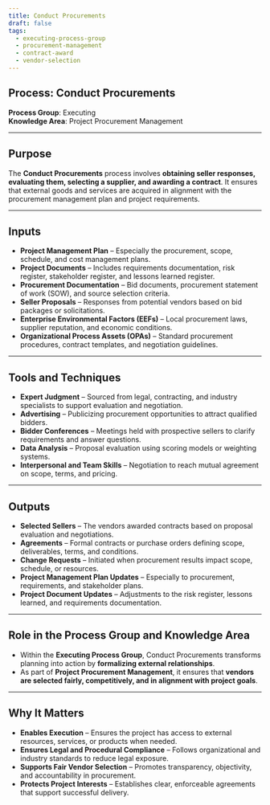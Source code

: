 ```yaml
---
title: Conduct Procurements  
draft: false  
tags:  
  - executing-process-group  
  - procurement-management  
  - contract-award  
  - vendor-selection  
---
```


## Process: Conduct Procurements

**Process Group**: Executing  
**Knowledge Area**: Project Procurement Management  

---

## Purpose

The **Conduct Procurements** process involves **obtaining seller responses, evaluating them, selecting a supplier, and awarding a contract**. It ensures that external goods and services are acquired in alignment with the procurement management plan and project requirements.

---

## Inputs

- **Project Management Plan** – Especially the procurement, scope, schedule, and cost management plans.
- **Project Documents** – Includes requirements documentation, risk register, stakeholder register, and lessons learned register.
- **Procurement Documentation** – Bid documents, procurement statement of work (SOW), and source selection criteria.
- **Seller Proposals** – Responses from potential vendors based on bid packages or solicitations.
- **Enterprise Environmental Factors (EEFs)** – Local procurement laws, supplier reputation, and economic conditions.
- **Organizational Process Assets (OPAs)** – Standard procurement procedures, contract templates, and negotiation guidelines.

---

## Tools and Techniques

- **Expert Judgment** – Sourced from legal, contracting, and industry specialists to support evaluation and negotiation.
- **Advertising** – Publicizing procurement opportunities to attract qualified bidders.
- **Bidder Conferences** – Meetings held with prospective sellers to clarify requirements and answer questions.
- **Data Analysis** – Proposal evaluation using scoring models or weighting systems.
- **Interpersonal and Team Skills** – Negotiation to reach mutual agreement on scope, terms, and pricing.

---

## Outputs

- **Selected Sellers** – The vendors awarded contracts based on proposal evaluation and negotiations.
- **Agreements** – Formal contracts or purchase orders defining scope, deliverables, terms, and conditions.
- **Change Requests** – Initiated when procurement results impact scope, schedule, or resources.
- **Project Management Plan Updates** – Especially to procurement, requirements, and stakeholder plans.
- **Project Document Updates** – Adjustments to the risk register, lessons learned, and requirements documentation.

---

## Role in the Process Group and Knowledge Area

- Within the **Executing Process Group**, Conduct Procurements transforms planning into action by **formalizing external relationships**.
- As part of **Project Procurement Management**, it ensures that **vendors are selected fairly, competitively, and in alignment with project goals**.

---

## Why It Matters

- **Enables Execution** – Ensures the project has access to external resources, services, or products when needed.
- **Ensures Legal and Procedural Compliance** – Follows organizational and industry standards to reduce legal exposure.
- **Supports Fair Vendor Selection** – Promotes transparency, objectivity, and accountability in procurement.
- **Protects Project Interests** – Establishes clear, enforceable agreements that support successful delivery.
